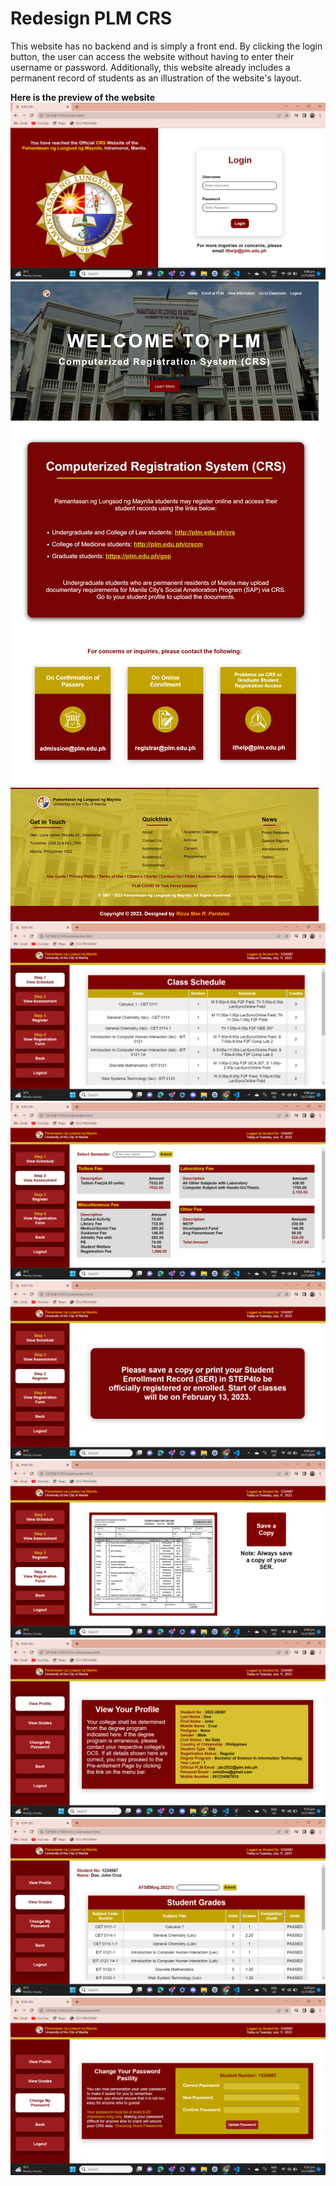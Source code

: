 # Redesign PLM CRS

This website has no backend and is simply a front end. By clicking the login button, the user can access the website without having to enter their username or password. Additionally, this website already includes a permanent record of students as an illustration of the website's layout.

**Here is the preview of the website**
![Login Page](img/login.png)
![Landing Page](img/land.png)
![Login Page](img/step%201.png)
![Login Page](img/step%202.png)
![Login Page](img/step%203.png)
![Login Page](img/step%204.png)
![Login Page](img/profileee.png)
![Login Page](img/grades.png)
![Login Page](img/password.png)
